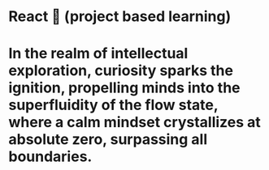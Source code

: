 # React 🤩 (project based learning)


# In the realm of intellectual exploration, curiosity sparks the ignition, propelling minds into the superfluidity of the flow state, where a calm mindset crystallizes at absolute zero, surpassing all boundaries. 


